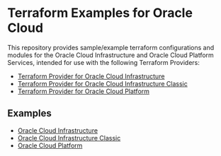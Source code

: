 Terraform Examples for Oracle Cloud
===================================

This repository provides sample/example terraform configurations and modules for the Oracle Cloud Infrastructure and Oracle Cloud Platform Services, intended for use with the following Terraform Providers:

- [Terraform Provider for Oracle Cloud Infrastructure](https://github.com/oracle/terraform-provider-oci)
- [Terraform Provider for Oracle Cloud Infrastructure Classic](https://github.com/terraform-providers/terraform-provider-opc)
- [Terraform Provider for Oracle Cloud Platform](https://github.com/terraform-providers/terraform-provider-oraclepaas)

Examples
--------

- [Oracle Cloud Infrastructure](https://github.com/oracle/terraform-provider-oci/tree/master/docs/examples)
- [Oracle Cloud Infrastructure Classic](examples/opc)
- [Oracle Cloud Platform](examples/oraclepaas)
